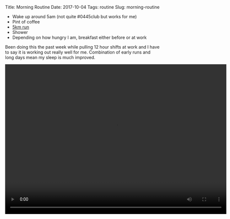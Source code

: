 Title: Morning Routine
Date: 2017-10-04
Tags: routine
Slug: morning-routine

* Wake up around 5am (not quite #0445club but works for me)
* Pint of coffee
* [5km run](/2017/10/04/urban-run/)
* Shower
* Depending on how hungry I am, breakfast either before or at work

Been doing this the past week while pulling 12 hour shifts at work and I have to say it is working out really well for me. Combination of early runs and long days mean my sleep is much improved.

<video width="720" height="488" controls class="align-center" loading="lazy">
    <source src="/media/video/patrolling morning routine.mp4" type="video/mp4">
    Your browser does not support the video tag.
</video>
